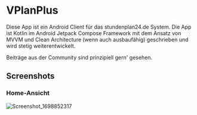 # VPlanPlus

Diese App ist ein Android Client für das stundenplan24.de System.
Die App ist Kotlin im Android Jetpack Compose Framework mit dem Ansatz von MVVM und Clean Architecture (wenn auch ausbaufähig) geschrieben und wird stetig weiterentwickelt.

Beiträge aus der Community sind prinzipiell gern' gesehen.

## Screenshots

### Home-Ansicht
![Screenshot_1698852317](https://github.com/Julius-Babies/VPlanPlus/assets/66371497/6f34b3a3-6420-444e-a81b-589578a95d12)
